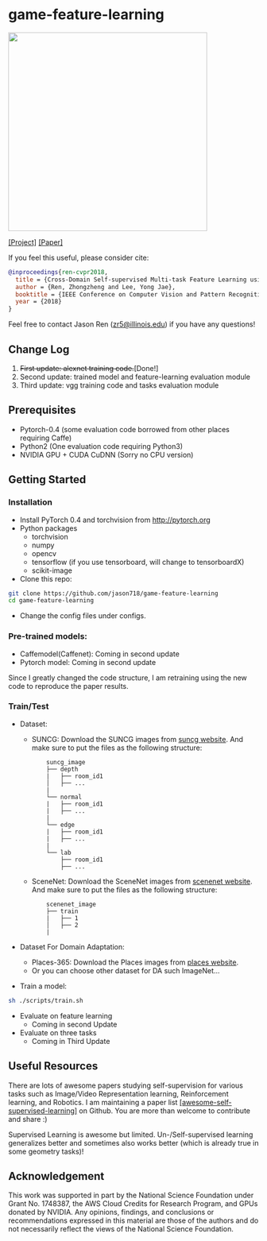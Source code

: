 # game-feature-learning

<img src="https://jason718.github.io/project/cvpr18/files/archi.png" width="400"/>

[[Project]](https://https://jason718.github.io/project/cvpr18/main.html) [[Paper]](https://jason718.github.io/project/cvpr18/files/cvpr18_jason_camera_ready.pdf) 

If you feel this useful, please consider cite:
```bibtex
@inproceedings{ren-cvpr2018,
  title = {Cross-Domain Self-supervised Multi-task Feature Learning using Synthetic Imagery},
  author = {Ren, Zhongzheng and Lee, Yong Jae},
  booktitle = {IEEE Conference on Computer Vision and Pattern Recognition (CVPR)},
  year = {2018}
}
```
Feel free to contact Jason Ren (zr5@illinois.edu) if you have any questions!

## Change Log
1. ~~First update: alexnet training code.~~[Done!]
2. Second update: trained model and feature-learning evaluation module
3. Third update: vgg training code and tasks evaluation module


## Prerequisites
- Pytorch-0.4 (some evaluation code borrowed from other places requiring Caffe)
- Python2 (One evaluation code requiring Python3)
- NVIDIA GPU + CUDA CuDNN (Sorry no CPU version)

## Getting Started
### Installation
- Install PyTorch 0.4 and torchvision from http://pytorch.org
- Python packages
    - torchvision
    - numpy
    - opencv
    - tensorflow (if you use tensorboard, will change to tensorboardX)
    - scikit-image
- Clone this repo:
```bash
git clone https://github.com/jason718/game-feature-learning
cd game-feature-learning
```
- Change the config files under configs.

### Pre-trained models:
- Caffemodel(Caffenet): Coming in second update
- Pytorch model: Coming in second update

Since I greatly changed the code structure, I am retraining using the new code to reproduce the paper results.

### Train/Test
- Dataset:
    - SUNCG: Download the SUNCG images from [suncg website](http://suncg.cs.princeton.edu/).
        And make sure to put the files as the following structure:
        ```
            suncg_image
            ├── depth
            |   ├── room_id1
            │   ├── ...
            |
            └── normal
            |   ├── room_id1
            |   ├── ...
            |
            └── edge
            |   ├── room_id1
            |   ├── ...
            |
            └── lab
                ├── room_id1
                ├── ...
        ```

    - SceneNet: Download the SceneNet images from [scenenet website](https://robotvault.bitbucket.io/scenenet-rgbd.html).
         And make sure to put the files as the following structure:
        ```
            scenenet_image
            ├── train
            |   ├── 1
            │   ├── 2
            |
        ```
- Dataset For Domain Adaptation:
    - Places-365: Download the Places images from [places website](http://places2.csail.mit.edu/).
    - Or you can choose other dataset for DA such ImageNet...

- Train a model:
```bash
sh ./scripts/train.sh
```
- Evaluate on feature learning
    - Coming in second Update
- Evaluate on three tasks
    - Coming in Third Update


## Useful Resources
There are lots of awesome papers studying self-supervision for various tasks such as Image/Video Representation learning,
Reinforcement learning, and Robotics. I am maintaining a paper list [[awesome-self-supervised-learning]](https://github.com/jason718/awesome-self-supervised-learning) on Github. You are more than welcome to contribute and share :) 

Supervised Learning is awesome but limited. Un-/Self-supervised learning generalizes better and sometimes 
also works better (which is already true in some geometry tasks)!

## Acknowledgement
This work was supported in part by the National Science Foundation under Grant No. 1748387, the AWS Cloud Credits for Research Program, and GPUs donated by NVIDIA. Any opinions, findings, and conclusions or recommendations expressed in this material are those of the authors and do not necessarily reflect the views of the National Science Foundation.
